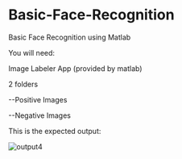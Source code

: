 # Basic-Face-Recognition
Basic Face Recognition using Matlab

You will need:

Image Labeler App (provided by matlab)

2 folders

--Positive Images

--Negative Images

This is the expected output:

![output4](https://user-images.githubusercontent.com/69950414/139139671-12d48447-54a8-4b4f-ab61-96b2cacde222.png)

